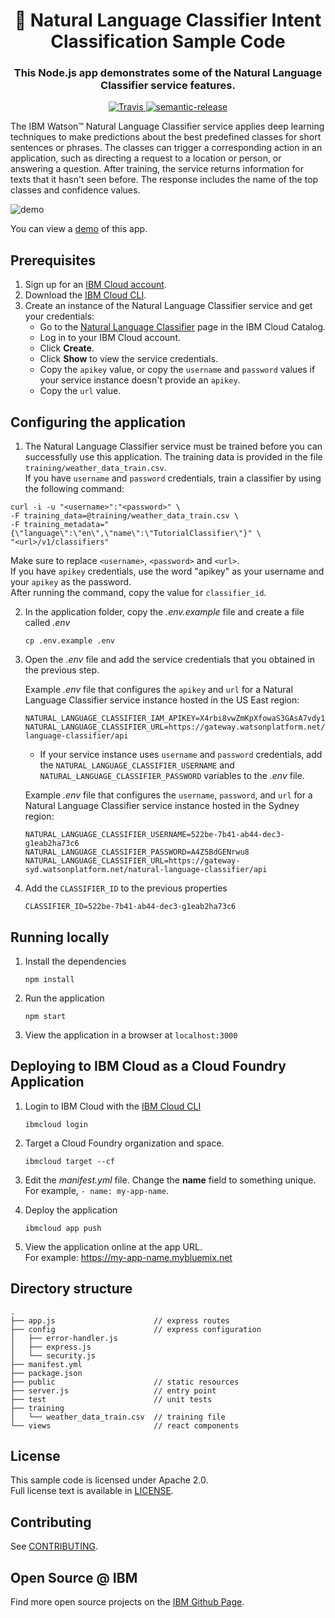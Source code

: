 <h1 align="center" style="border-bottom: none;">🚀 Natural Language Classifier Intent Classification Sample Code</h1>
<h3 align="center">This Node.js app demonstrates some of the Natural Language Classifier service features.</h3>
<p align="center">
  <a href="http://travis-ci.org/watson-developer-cloud/natural-language-classifier">
    <img alt="Travis" src="https://travis-ci.org/watson-developer-cloud/natural-language-classifier.svg?branch=master">
  </a>
  <a href="#badge">
    <img alt="semantic-release" src="https://img.shields.io/badge/%20%20%F0%9F%93%A6%F0%9F%9A%80-semantic--release-e10079.svg">
  </a>
</p>
</p>

The IBM Watson&trade; Natural Language Classifier service applies deep learning techniques to make predictions about the best predefined classes for short sentences or phrases. The classes can trigger a corresponding action in an application, such as directing a request to a location or person, or answering a question. After training, the service returns information for texts that it hasn't seen before. The response includes the name of the top classes and confidence values.

![demo](public/demo.gif)

You can view a [demo](https://natural-language-classifier-demo.ng.bluemix.net/) of this app.


## Prerequisites

1. Sign up for an [IBM Cloud account](https://cloud.ibm.com/registration/).
1. Download the [IBM Cloud CLI](https://cloud.ibm.com/docs/cli/index.html#overview).
1. Create an instance of the Natural Language Classifier service and get your credentials:
    - Go to the [Natural Language Classifier](https://cloud.ibm.com/catalog/services/natural-language-classifier) page in the IBM Cloud Catalog.
    - Log in to your IBM Cloud account.
    - Click **Create**.
    - Click **Show** to view the service credentials.
    - Copy the `apikey` value, or copy the `username` and `password` values if your service instance doesn't provide an `apikey`.
    - Copy the `url` value.

## Configuring the application

1. The Natural Language Classifier service must be trained before you can successfully use this application. The training data is provided in the file `training/weather_data_train.csv`.  
 If you have `username` and `password` credentials, train a classifier by using the following command:

  ```none
  curl -i -u "<username>":"<password>" \
  -F training_data=@training/weather_data_train.csv \
  -F training_metadata="{\"language\":\"en\",\"name\":\"TutorialClassifier\"}" \
  "<url>/v1/classifiers"
  ```
  Make sure to replace `<username>`, `<password>` and `<url>`.  
  If you have `apikey` credentials, use the word "apikey" as your username and your `apikey` as the password.  
  After running the command, copy the value for `classifier_id`.

2. In the application folder, copy the *.env.example* file and create a file called *.env*

    ```
    cp .env.example .env
    ```

7. Open the *.env* file and add the service credentials that you obtained in the previous step.

    Example *.env* file that configures the `apikey` and `url` for a Natural Language Classifier service instance hosted in the US East region:

    ```
    NATURAL_LANGUAGE_CLASSIFIER_IAM_APIKEY=X4rbi8vwZmKpXfowaS3GAsA7vdy17Qh7km5D6EzKLHL2
    NATURAL_LANGUAGE_CLASSIFIER_URL=https://gateway.watsonplatform.net/natural-language-classifier/api
    ```

    - If your service instance uses `username` and `password` credentials, add the `NATURAL_LANGUAGE_CLASSIFIER_USERNAME` and `NATURAL_LANGUAGE_CLASSIFIER_PASSWORD` variables to the *.env* file.

    Example *.env* file that configures the `username`, `password`, and `url` for a Natural Language Classifier service instance hosted in the Sydney region:

    ```
    NATURAL_LANGUAGE_CLASSIFIER_USERNAME=522be-7b41-ab44-dec3-g1eab2ha73c6
    NATURAL_LANGUAGE_CLASSIFIER_PASSWORD=A4Z5BdGENrwu8
    NATURAL_LANGUAGE_CLASSIFIER_URL=https://gateway-syd.watsonplatform.net/natural-language-classifier/api
    ```

8. Add the `CLASSIFIER_ID` to the previous properties

    ```
    CLASSIFIER_ID=522be-7b41-ab44-dec3-g1eab2ha73c6
    ```

## Running locally

1. Install the dependencies

    ```
    npm install
    ```

1. Run the application

    ```
    npm start
    ```

1. View the application in a browser at `localhost:3000`

## Deploying to IBM Cloud as a Cloud Foundry Application

1. Login to IBM Cloud with the [IBM Cloud CLI](https://cloud.ibm.com/docs/cli/index.html#overview)

    ```
    ibmcloud login
    ```

1. Target a Cloud Foundry organization and space.

    ```
    ibmcloud target --cf
    ```

1. Edit the *manifest.yml* file. Change the **name** field to something unique.  
  For example, `- name: my-app-name`.
1. Deploy the application

    ```
    ibmcloud app push
    ```

1. View the application online at the app URL.  
For example: https://my-app-name.mybluemix.net


## Directory structure

```none
.
├── app.js                      // express routes
├── config                      // express configuration
│   ├── error-handler.js
│   ├── express.js
│   └── security.js
├── manifest.yml
├── package.json
├── public                      // static resources
├── server.js                   // entry point
├── test                        // unit tests
├── training
│   └── weather_data_train.csv  // training file
└── views                       // react components
```

## License

This sample code is licensed under Apache 2.0.  
Full license text is available in [LICENSE](LICENSE).

## Contributing

See [CONTRIBUTING](CONTRIBUTING.md).

## Open Source @ IBM

Find more open source projects on the
[IBM Github Page](http://ibm.github.io/).

